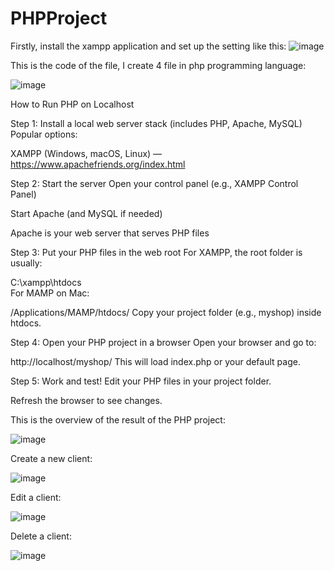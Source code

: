 # PHPProject 



Firstly, install the xampp application and set up the setting like this: 
![image](https://github.com/user-attachments/assets/01f56e4a-c660-4d3a-aef8-66df9e41ef3b) 



This is the code of the file, I create 4 file in php programming language:  

![image](https://github.com/user-attachments/assets/aede8c2b-8fae-4863-afc1-be72484966c8)  



How to Run PHP on Localhost 

Step 1: Install a local web server stack (includes PHP, Apache, MySQL)
Popular options:

XAMPP (Windows, macOS, Linux) — https://www.apachefriends.org/index.html

Step 2: Start the server
Open your control panel (e.g., XAMPP Control Panel)

Start Apache (and MySQL if needed)

Apache is your web server that serves PHP files

Step 3: Put your PHP files in the web root
For XAMPP, the root folder is usually:


C:\xampp\htdocs\
For MAMP on Mac:


/Applications/MAMP/htdocs/
Copy your project folder (e.g., myshop) inside htdocs.

Step 4: Open your PHP project in a browser
Open your browser and go to:

http://localhost/myshop/
This will load index.php or your default page.

Step 5: Work and test!
Edit your PHP files in your project folder.

Refresh the browser to see changes.


This is the overview of the result of the PHP project: 

![image](https://github.com/user-attachments/assets/312c145a-8df7-43d3-a409-bfdf54b81db7) 


Create a new client: 

![image](https://github.com/user-attachments/assets/a9739d8a-262b-4df8-b8ca-328de8cbd1fa) 


Edit a client: 

![image](https://github.com/user-attachments/assets/0bd0019d-6f1c-48f5-98fd-e6b5c9de5c1d) 


Delete a client: 

![image](https://github.com/user-attachments/assets/7b1c0598-d58c-47b0-9cdf-41bc2c7501c8)





